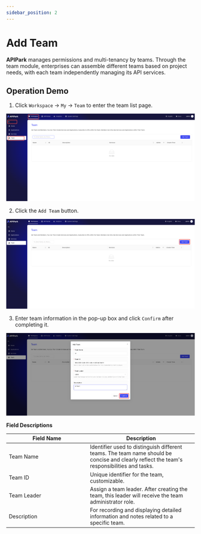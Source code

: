 ```yaml
---
sidebar_position: 2
---
```


# Add Team

**APIPark** manages permissions and multi-tenancy by teams. Through the team module, enterprises can assemble different teams based on project needs, with each team independently managing its API services.

## Operation Demo

1. Click `Workspace` -> `My` -> `Team` to enter the team list page.

![](images/2024-09-08/7e73d74ddbd4c7f6ead675e9ff036c079bc50420e16b8e39cd84ee6eb12b7d13.png)  

2. Click the `Add Team` button.

![](images/2024-09-08/b11d39410752b7806472b58aa6e1923ef558cb989878fa3b748e3c790a4695ff.png)   

3. Enter team information in the pop-up box and click `Confirm` after completing it.

![](images/2024-09-08/2707f7902ad3710feb587420a07620d45c990d0c01102c3f21c4f5220252c8a7.png)  

**Field Descriptions**

<table><thead><tr><th width="203">Field Name</th><th>Description</th></tr></thead><tbody><tr><td>Team Name</td><td>Identifier used to distinguish different teams. The team name should be concise and clearly reflect the team's responsibilities and tasks.</td></tr><tr><td>Team ID</td><td>Unique identifier for the team, customizable.</td></tr><tr><td>Team Leader</td><td>Assign a team leader. After creating the team, this leader will receive the team administrator role.</td></tr><tr><td>Description</td><td>For recording and displaying detailed information and notes related to a specific team.</td></tr></tbody></table>
